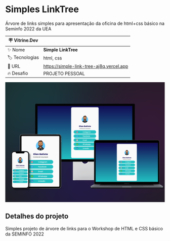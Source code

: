 # Simples LinkTree

Árvore de links simples para apresentação da oficina de html+css básico na Seminfo 2022 da UEA

| :placard: Vitrine.Dev |     |
| -------------  | --- |
| :sparkles: Nome        | **Simple LinkTree**
| :label: Tecnologias | html, css
| :rocket: URL         | https://simple-link-tree-aj8q.vercel.app
| :fire: Desafio     | PROJETO PESSOAL

![](https://raw.githubusercontent.com/Elian-beep/assets-online/main/capa_Simple_-_linktree.png#vitrinedev)
## Detalhes do projeto

Simples projeto de árvore de links para o Workshop de HTML e CSS básico da SEMINFO 2022
